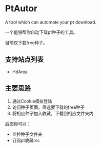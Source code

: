 # PtAutor
A tool which can automate your pt download.

一个能够帮你自动下载pt种子的工具。

目前仅下载free种子。

## 支持站点列表

 - HdArea
 
 ## 主要思路
1. 通过Cookie模拟登陆
2. 访问种子页面，筛选要下载的free种子
3. 将相应种子加入收藏，下载到相应文件夹内
 
 后面你可以：
  - 监控种子文件夹
  - 订阅pt收藏rss